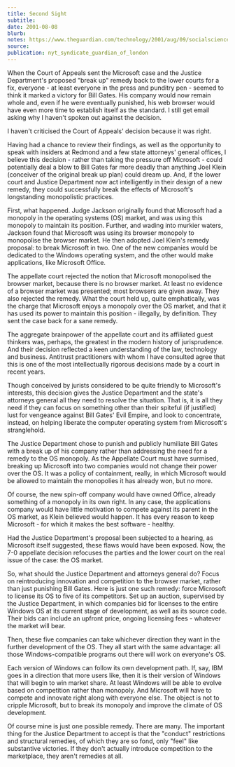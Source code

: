 ```yaml
---
title: Second Sight
subtitle:
date: 2001-08-08
blurb:
notes: https://www.theguardian.com/technology/2001/aug/09/socialsciences.onlinesupplement
source:
publication: nyt_syndicate_guardian_of_london
---
```


When the Court of Appeals sent the Microsoft case and the Justice Department's proposed "break up" remedy back to the lower courts for a fix, everyone - at least everyone in the press and punditry pen - seemed to think it marked a victory for Bill Gates. His company would now remain whole and, even if he were eventually punished, his web browser would have even more time to establish itself as the standard. I still get email asking why I haven't spoken out against the decision.

I haven't criticised the Court of Appeals' decision because it was right.

Having had a chance to review their findings, as well as the opportunity to speak with insiders at Redmond and a few state attorneys' general offices, I believe this decision - rather than taking the pressure off Microsoft - could potentially deal a blow to Bill Gates far more deadly than anything Joel Klein (conceiver of the original break up plan) could dream up. And, if the lower court and Justice Department now act intelligently in their design of a new remedy, they could successfully break the effects of Microsoft's longstanding monopolistic practices.

First, what happened. Judge Jackson originally found that Microsoft had a monopoly in the operating systems (OS) market, and was using this monopoly to maintain its position. Further, and wading into murkier waters, Jackson found that Microsoft was using its browser monopoly to monopolise the browser market. He then adopted Joel Klein's remedy proposal: to break Microsoft in two. One of the new companies would be dedicated to the Windows operating system, and the other would make applications, like Microsoft Office.

The appellate court rejected the notion that Microsoft monopolised the browser market, because there is no browser market. At least no evidence of a browser market was presented; most browsers are given away. They also rejected the remedy. What the court held up, quite emphatically, was the charge that Microsoft enjoys a monopoly over the OS market, and that it has used its power to maintain this position - illegally, by definition. They sent the case back for a sane remedy.

The aggregate brainpower of the appellate court and its affiliated guest thinkers was, perhaps, the greatest in the modern history of jurisprudence. And their decision reflected a keen understanding of the law, technology and business. Antitrust practitioners with whom I have consulted agree that this is one of the most intellectually rigorous decisions made by a court in recent years.

Though conceived by jurists considered to be quite friendly to Microsoft's interests, this decision gives the Justice Department and the state's attorneys general all they need to resolve the situation. That is, it is all they need if they can focus on something other than their spiteful (if justified) lust for vengeance against Bill Gates' Evil Empire, and look to concentrate, instead, on helping liberate the computer operating system from Microsoft's stranglehold.

The Justice Department chose to punish and publicly humiliate Bill Gates with a break up of his company rather than addressing the need for a remedy to the OS monopoly. As the Appellate Court must have surmised, breaking up Microsoft into two companies would not change their power over the OS. It was a policy of containment, really, in which Microsoft would be allowed to maintain the monopolies it has already won, but no more.

Of course, the new spin-off company would have owned Office, already something of a monopoly in its own right. In any case, the applications company would have little motivation to compete against its parent in the OS market, as Klein believed would happen. It has every reason to keep Microsoft - for which it makes the best software - healthy.

Had the Justice Department's proposal been subjected to a hearing, as Microsoft itself suggested, these flaws would have been exposed. Now, the 7-0 appellate decision refocuses the parties and the lower court on the real issue of the case: the OS market.

So, what should the Justice Department and attorneys general do? Focus on reintroducing innovation and competition to the browser market, rather than just punishing Bill Gates. Here is just one such remedy: force Microsoft to license its OS to five of its competitors. Set up an auction, supervised by the Justice Department, in which companies bid for licenses to the entire Windows OS at its current stage of development, as well as its source code. Their bids can include an upfront price, ongoing licensing fees - whatever the market will bear.

Then, these five companies can take whichever direction they want in the further development of the OS. They all start with the same advantage: all those Windows-compatible programs out there will work on everyone's OS.

Each version of Windows can follow its own development path. If, say, IBM goes in a direction that more users like, then it is their version of Windows that will begin to win market share. At least Windows will be able to evolve based on competition rather than monopoly. And Microsoft will have to compete and innovate right along with everyone else. The object is not to cripple Microsoft, but to break its monopoly and improve the climate of OS development.

Of course mine is just one possible remedy. There are many. The important thing for the Justice Department to accept is that the "conduct" restrictions and structural remedies, of which they are so fond, only "feel" like substantive victories. If they don't actually introduce competition to the marketplace, they aren't remedies at all.
